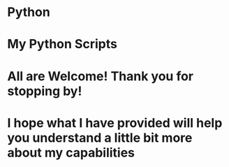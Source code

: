# Python
# My Python Scripts
# All are Welcome! Thank you for stopping by!
# I hope what I have provided will help you understand a little bit more about my capabilities
